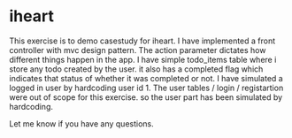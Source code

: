 # iheart
This exercise is to demo casestudy for iheart.
I have implemented a front controller with mvc design pattern. The action parameter dictates how different things happen in the app.
I have simple todo_items table where i store any todo created by the user. it also has a completed flag which indicates that status of whether it was completed or not. I have simulated a logged in user by hardcoding user id 1. The user tables / login / registartion were out of scope for this exercise. so the user part has been simulated by hardcoding. 

Let me know if you have any questions.
